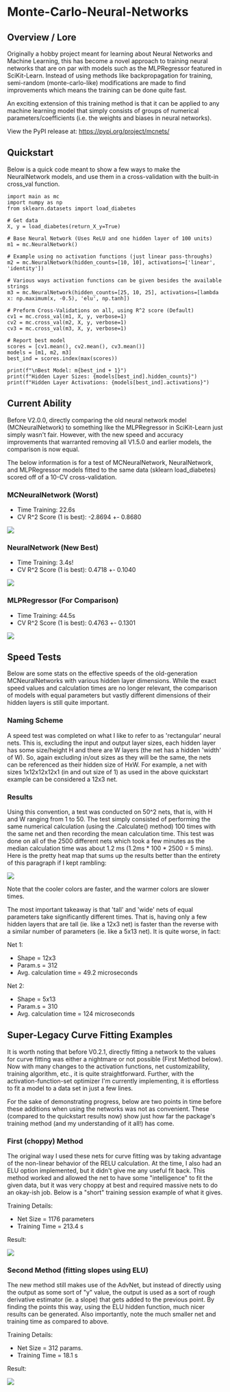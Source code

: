 # Monte-Carlo-Neural-Networks

## Overview / Lore

Originally a hobby project meant for learning about Neural Networks and Machine Learning, this has become a novel approach to training neural networks that are on par with models such as the MLPRegressor featured in SciKit-Learn. Instead of using methods like backpropagation for training, semi-random (monte-carlo-like) modifications are made to find improvements which means the training can be done quite fast.

An exciting extension of this training method is that it can be applied to any machine learning model that simply consists of groups of numerical parameters/coefficients (i.e. the weights and biases in neural networks).

View the PyPI release at:
https://pypi.org/project/mcnets/

## Quickstart
Below is a quick code meant to show a few ways to make the NeuralNetwork models, and use them in a cross-validation with the built-in cross_val function.

```
import main as mc
import numpy as np
from sklearn.datasets import load_diabetes

# Get data
X, y = load_diabetes(return_X_y=True)

# Base Neural Network (Uses ReLU and one hidden layer of 100 units)
m1 = mc.NeuralNetwork()

# Example using no activation functions (just linear pass-throughs)
m2 = mc.NeuralNetwork(hidden_counts=[10, 10], activations=['linear', 'identity'])

# Various ways activation functions can be given besides the available strings
m3 = mc.NeuralNetwork(hidden_counts=[25, 10, 25], activations=[lambda x: np.maximum(x, -0.5), 'elu', np.tanh])

# Preform Cross-Validations on all, using R^2 score (Default)
cv1 = mc.cross_val(m1, X, y, verbose=1)
cv2 = mc.cross_val(m2, X, y, verbose=1)
cv3 = mc.cross_val(m3, X, y, verbose=1)

# Report best model
scores = [cv1.mean(), cv2.mean(), cv3.mean()]
models = [m1, m2, m3]
best_ind = scores.index(max(scores))

print(f"\nBest Model: m{best_ind + 1}")
print(f"Hidden Layer Sizes: {models[best_ind].hidden_counts}")
print(f"Hidden Layer Activations: {models[best_ind].activations}")
```

## Current Ability
Before V2.0.0, directly comparing the old neural network model (MCNeuralNetwork) to something like the MLPRegressor in SciKit-Learn just simply wasn't fair. However, with the new speed and accuracy improvements that warranted removing all V1.5.0 and earlier models, the comparison is now equal.

The below information is for a test of MCNeuralNetwork, NeuralNetwork, and MLPRegressor models fitted to the same data (sklearn load_diabetes) scored off of a 10-CV cross-validation.

### MCNeuralNetwork (Worst)
- Time Training: 22.6s
- CV R^2 Score (1 is best): -2.8694 +- 0.8680

![](Examples/V200_oldmcnn.png)

### NeuralNetwork (New Best)
- Time Training: 3.4s!
- CV R^2 Score (1 is best): 0.4718 +- 0.1040

![](Examples/V200_newmcnn.png)

### MLPRegressor (For Comparison)
- Time Training: 44.5s
- CV R^2 Score (1 is best): 0.4763 +- 0.1301

![](Examples/V200_mlpreg.png)

## Speed Tests
Below are some stats on the effective speeds of the old-generation MCNeuralNetworks with various hidden layer dimensions. While the exact speed values and calculation times are no longer relevant, the comparison of models with equal parameters but vastly different dimensions of their hidden layers is still quite important.

### Naming Scheme
A speed test was completed on what I like to refer to as 'rectangular' neural nets. This is, excluding the input and output layer sizes, each hidden layer has some size/height H and there are W layers (the net has a hidden 'width' of W). So, again excluding in/out sizes as they will be the same, the nets can be referenced as their hidden size of HxW. For example, a net with sizes 1x12x12x12x1 (in and out size of 1) as used in the above quickstart example can be considered a 12x3 net.

### Results
Using this convention, a test was conducted on 50^2 nets, that is, with H and W ranging from 1 to 50. The test simply consisted of performing the same numerical calculation (using the .Calculate() method) 100 times with the same net and then recording the mean calculation time. This test was done on all of the 2500 different nets which took a few minutes as the median calculation time was about 1.2 ms (1.2ms * 100 * 2500 = 5 mins). Here is the pretty heat map that sums up the results better than the entirety of this paragraph if I kept rambling:

![](Examples/ghSpeedTest1a.png)

Note that the cooler colors are faster, and the warmer colors are slower times.

The most important takeaway is that 'tall' and 'wide' nets of equal parameters take significantly different times. That is, having only a few hidden layers that are tall (ie. like a 12x3 net) is faster than the reverse with a similar number of parameters (ie. like a 5x13 net). It is quite worse, in fact:

Net 1:
- Shape = 12x3
- Param.s = 312
- Avg. calculation time = 49.2 microseconds

Net 2:
- Shape = 5x13
- Param.s = 310
- Avg. calculation time = 124 microseconds


## Super-Legacy Curve Fitting Examples
It is worth noting that before V0.2.1, directly fitting a network to the values for curve fitting was either a nightmare or not possible (First Method below). Now with many changes to the activation functions, net customizability, training algorithm, etc., it is quite straightforward. Further, with the activation-function-set optimizer I'm currently implementing, it is effortless to fit a model to a data set in just a few lines.

For the sake of demonstrating progress, below are two points in time before these additions when using the networks was not as convenient. These (compared to the quickstart results now) show just how far the package's training method (and my understanding of it all!) has come.

### First (choppy) Method
The original way I used these nets for curve fitting was by taking advantage of the non-linear behavior of the RELU calculation. At the time, I also had an ELU option implemented, but it didn't give me any useful fit back. This method worked and allowed the net to have some "intelligence" to fit the given data, but it was very choppy at best and required massive nets to do an okay-ish job. Below is a "short" training session example of what it gives.

Training Details:
- Net Size = 1176 parameters
- Training Time = 213.4 s

Result:

![](Examples/ghFit1b.png)

### Second Method (fitting slopes using ELU)
The new method still makes use of the AdvNet, but instead of directly using the output as some sort of "y" value, the output is used as a sort of rough derivative estimator (ie. a slope) that gets added to the previous point. By finding the points this way, using the ELU hidden function, much nicer results can be generated. Also importantly, note the much smaller net and training time as compared to above.

Training Details:
- Net Size = 312 params.
- Training Time = 18.1 s

Result:

![](Examples/ghFit2b.png)
